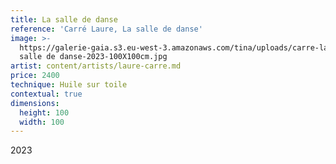 ```yaml
---
title: La salle de danse
reference: 'Carré Laure, La salle de danse'
image: >-
  https://galerie-gaia.s3.eu-west-3.amazonaws.com/tina/uploads/carre-laure/galerie-gaia-carre-laure-la
  salle de danse-2023-100X100cm.jpg
artist: content/artists/laure-carre.md
price: 2400
technique: Huile sur toile
contextual: true
dimensions:
  height: 100
  width: 100
---
```


2023
